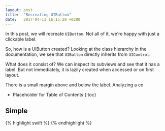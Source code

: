 ```yaml
---
layout: post
title:  "Recreating UIButton"
date:   2017-04-11 16:15:28 +0200
---
```


In this post, we will recreate `UIButton`.  Not all of it, we're happy with just a clickable label.  

So, how is a UIButton created? Looking at the class hierarchy in the documentation, we see that `UIButton` directly inherits from `UIControl`.  

What does it consist of?  We can inspect its subviews and see that it has a label.  But not immediately, it is lazily created when accessed or on first layout. 

There is a small margin above and below the label.  Analyzing a co

* Placeholder for Table of Contents
{:toc}

## Simple 


{% highlight swift %}
{% endhighlight %}

